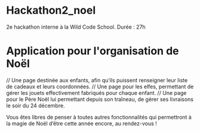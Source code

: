 # Hackathon2_noel
2e hackathon interne à la Wild Code School. Durée : 27h

# Application pour l'organisation de Noël

// Une page destinée aux enfants, afin qu’ils puissent renseigner leur liste de cadeaux et leurs coordonnées.
// Une page pour les elfes, permettant de gérer les jouets effectivement fabriqués pour chaque enfant.
// Une page pour le Père Noël lui permettant depuis son traîneau, de gérer ses livraisons le soir du 24 décembre.

Vous êtes libres de penser à toutes autres fonctionnalités qui permettront à la magie de Noël d’être cette année encore, au rendez-vous !
